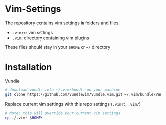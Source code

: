 # Vim-Settings
The repository contains vim settings in folders and files:
- `.vimrc`: vim settings
- `.vim`: directory containing vim plugins
 
These files should stay in your `$HOME` or `~/` directory

# Installation
[Vundle](https://github.com/VundleVim/Vundle.vim)
```bash
# download vundle into ~/.vim/bundle on your machine
git clone https://github.com/VundleVim/Vundle.vim.git ~/.vim/bundle/Vundle.vim
```

Replace current vim settings with this repo settings (`.vimrc`, `.vim/`)
```bash
# Note: this will override your current vim settings
cp ./.vim* $HOME/
